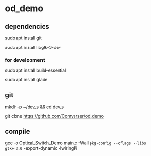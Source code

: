 # od_demo



## dependencies

sudo apt install git

sudo apt install libgtk-3-dev

### for development

sudo apt install build-essential

sudo apt install glade



## git

mkdir -p ~/dev_s && cd dev_s

git clone https://github.com/Comverser/od_demo



## compile

gcc -o Optical_Switch_Demo main.c -Wall `pkg-config --cflags --libs gtk+-3.0` -export-dynamic -lwiringPi
